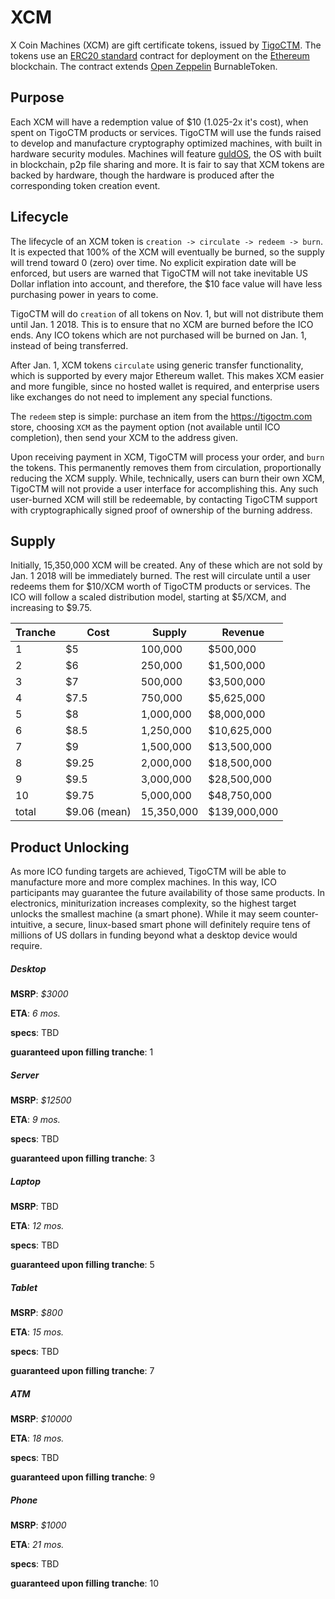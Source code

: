 # XCM
X Coin Machines (XCM) are gift certificate tokens, issued by [TigoCTM](https://tigoctm.com). The tokens use an [ERC20 standard](https://theethereum.wiki/w/index.php/ERC20_Token_Standard) contract for deployment on the [Ethereum](https://ethereum.org) blockchain. The contract extends [Open Zeppelin](https://github.com/OpenZeppelin/zeppelin-solidity) BurnableToken.

## Purpose

Each XCM will have a redemption value of $10 (1.025-2x it's cost), when spent on TigoCTM products or services. TigoCTM will use the funds raised to develop and manufacture cryptography optimized machines, with built in hardware security modules. Machines will feature [guldOS](https://guld.io), the OS with built in blockchain, p2p file sharing and more. It is fair to say that XCM tokens are backed by hardware, though the hardware is produced after the corresponding token creation event.

## Lifecycle

The lifecycle of an XCM token is `creation -> circulate -> redeem -> burn`. It is expected that 100% of the XCM will eventually be burned, so the supply will trend toward 0 (zero) over time. No explicit expiration date will be enforced, but users are warned that TigoCTM will not take inevitable US Dollar inflation into account, and therefore, the $10 face value will have less purchasing power in years to come.

TigoCTM will do `creation` of all tokens on Nov. 1, but will not distribute them until Jan. 1 2018. This is to ensure that no XCM are burned before the ICO ends. Any ICO tokens which are not purchased will be burned on Jan. 1, instead of being transferred.

After Jan. 1, XCM tokens `circulate` using generic transfer functionality, which is supported by every major Ethereum wallet. This makes XCM easier and more fungible, since no hosted wallet is required, and enterprise users like exchanges do not need to implement any special functions.

The `redeem` step is simple: purchase an item from the https://tigoctm.com store, choosing `XCM` as the payment option (not available until ICO completion), then send your XCM to the address given. 

Upon receiving payment in XCM, TigoCTM will process your order, and `burn` the tokens. This permanently removes them from circulation, proportionally reducing the XCM supply. While, technically, users can burn their own XCM, TigoCTM will not provide a user interface for accomplishing this. Any such user-burned XCM will still be redeemable, by contacting TigoCTM support with cryptographically signed proof of ownership of the burning address.

## Supply

Initially, 15,350,000 XCM will be created. Any of these which are not sold by Jan. 1 2018 will be immediately burned. The rest will circulate until a user redeems them for $10/XCM worth of TigoCTM products or services. The ICO will follow a scaled distribution model, starting at $5/XCM, and increasing to $9.75.

| Tranche | Cost | Supply  | Revenue |
|---------|------|---------|---------|
| 1       | $5   | 100,000 | $500,000 |
| 2       | $6   | 250,000 | $1,500,000	|
| 3       | $7   | 500,000 | $3,500,000 |
| 4       | $7.5 | 750,000 | $5,625,000 |
| 5       | $8   | 1,000,000 | $8,000,000 |
| 6       | $8.5 | 1,250,000 | $10,625,000 |
| 7       | $9   | 1,500,000 | $13,500,000 |
| 8       | $9.25   | 2,000,000 | $18,500,000 |
| 9       | $9.5   | 3,000,000 | $28,500,000 |
| 10       | $9.75   | 5,000,000 | $48,750,000 |
| total   | $9.06 (mean) | 15,350,000 | $139,000,000 |

## Product Unlocking

As more ICO funding targets are achieved, TigoCTM will be able to manufacture more and more complex machines. In this way, ICO participants may guarantee the future availability of those same products. In electronics, miniturization increases complexity, so the highest target unlocks the smallest machine (a smart phone). While it may seem counter-intuitive, a secure, linux-based smart phone will definitely require tens of millions of US dollars in funding beyond what a desktop device would require.

##### Desktop

**MSRP**: _$3000_

**ETA**: _6 mos._

**specs**: TBD

**guaranteed upon filling tranche**: 1

##### Server

**MSRP**: _$12500_

**ETA**: _9 mos._

**specs**: TBD

**guaranteed upon filling tranche**: 3

##### Laptop

**MSRP**: TBD

**ETA**: _12 mos._

**specs**: TBD

**guaranteed upon filling tranche**: 5

##### Tablet

**MSRP**: _$800_

**ETA**: _15 mos._

**specs**: TBD

**guaranteed upon filling tranche**: 7

##### ATM

**MSRP**: _$10000_

**ETA**: _18 mos._

**specs**: TBD

**guaranteed upon filling tranche**: 9

##### Phone

**MSRP**: _$1000_

**ETA**: _21 mos._

**specs**: TBD

**guaranteed upon filling tranche**: 10

